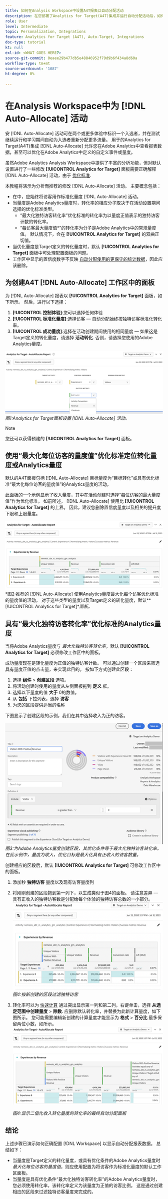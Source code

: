 ```yaml
---
title: 如何在Analysis Workspace中设置A4T报表以自动分配活动
description: 在您部署了Analytics for Target(A4T)集成并运行自动分配活动后，如何确保正确解释结果？ 请按照以下步骤在Analysis Workspace中配置A4T报表，以在运行自动分配活动时获得预期结果。
role: User
level: Intermediate
topic: Personalization, Integrations
feature: Analytics for Target (A4T), Auto-Target, Integrations
doc-type: tutorial
kt: null
exl-id: <WHAT GOES HERE?>
source-git-commit: 0eaee29b477db5e48846952f79d9b6f434a8d60a
workflow-type: tm+mt
source-wordcount: '1087'
ht-degree: 0%

---
```


# 在Analysis Workspace中为 [!DNL Auto-Allocate] 活动

安 [!DNL Auto-Allocate] 活动可在两个或更多体验中标识一个入选者，并在测试继续运行和学习期间自动为入选者重新分配更多流量。 用于的Analytics for Target(A4T)集成 [!DNL Auto-Allocate] 允许您在Adobe Analytics中查看报表数据，甚至可以优化在Adobe Analytics中定义的自定义事件或量度。

虽然Adobe Analytics Analysis Workspace中提供了丰富的分析功能，但对默认设置进行了一些修改 **[!UICONTROL Analytics for Target]** 面板需要正确解释 [!DNL Auto-Allocate] 活动，由于 [优化标准](https://experienceleague.adobe.com/docs/target/using/integrate/a4t/a4t-at-aa.html?lang=en#supported).

本教程将演示为分析而推荐的修改 [!DNL Auto-Allocate] 活动。 主要概念包括：

* 在中，应始终将访客用作标准化量度 [!DNL Auto-Allocate] 活动。
* 当量度是Adobe Analytics量度时，转化率的相应分子取决于在活动设置期间选择的优化标准类型。
   * “最大化独特访客转化率”优化标准的转化率为以量度正值表示的独特访客计数的转化率。
   * “每访客最大量度值*”的转化率为分子是Adobe Analytics中的常规量度值。 默认情况下，会在 **[!UICONTROL Analytics for Target]** 的双曲正切值。
* 当优化量度是Target定义的转化量度时，默认 **[!UICONTROL Analytics for Target]** 面板中可处理配置面板的问题。
* 工作区中显示的置信度数字不反映 [自动分配使用的更保守的统计数据](https://experienceleague.adobe.com/docs/target/using/activities/auto-allocate/automated-traffic-allocation.html?lang=en#section_98388996F0584E15BF3A99C57EEB7629)，因此应该删除。


## 为创建A4T [!DNL Auto-Allocate] 工作区中的面板

为 [!DNL Auto-Allocate] 报表以 **[!UICONTROL Analytics for Target]** 面板，如下所示。 然后，进行以下选择：

1. **[!UICONTROL 控制体验]**:您可以选择任何体验
2. **[!UICONTROL 标准化量度]**:选择访客 — 自动分配始终按独特访客标准化转化率。
3. **[!UICONTROL 成功量度]**:选择在活动创建期间使用的相同量度 — 如果这是Target定义的转化量度，请选择 **活动转化**. 否则，请选择您使用的Adobe Analytics量度。

![AAFigure1.png](assets/AAFigure1.png)
*图1:Analytics for Target面板设置 [!DNL Auto-Allocate] 活动。*

>[!NOTE]
>
> 您还可以获得预建的 **[!UICONTROL Analytics for Target]** 面板。

## 使用“最大化每位访客的量度值”优化标准定位转化量度或Analytics量度

默认的A4T面板句柄 [!DNL Auto-Allocate] 目标量度为“目标转化”或具有优化标准“最大化每位访客的量度值”的Analytics量度的活动。

此面板的一个示例显示了收入量度，其中在活动创建时选择“每位访客的最大量度值”作为优化标准。 如前所述， [!DNL Auto-Allocate] 使用比 **[!UICONTROL Analytics for Target]** 的上界。 因此，建议您删除置信度量度以及相关的提升度下限和上限量度。

![图2.png](assets/AAFigure2.png)
*图2:推荐的 [!DNL Auto-Allocate] 使用Analytics量度最大化每个访客优化标准的量度值的活动。 对于这些类型的量度以及Target定义的转化量度，默认&#x200B;**[!UICONTROL Analytics for Target]**面板。*


## 具有“最大化独特访客转化率”优化标准的Analytics量度

当将Adobe Analytics量度与 *最大化独特访客转化率*，默认 **[!UICONTROL Analytics for Target]** 必须修改工作区中的面板。

成功量度现在是转化量度为正值的独特访客计数。 可以通过创建一个区段来筛选具有量度正值的点击量，来实现此目的。 按如下方式创建此区段：

1. 选择 **组件** > **创建区段** 选项。
1. 将活动创建时使用的量度从左侧面板拖到 **定义** 框。
1. 选择以下量度的值 **大于** 0的数值。
1. 从 **包括** 下拉列表，选择 **访客**
1. 为您的区段提供适当的名称

下图显示了创建区段的示例，我们在其中选择收入为正的访客。

![图3.png](assets/AAFigure3.png)
*图3:为Adobe Analytics量度创建区段，其优化条件等于最大化独特访客转化率。 在此示例中，量度为收入，优化目标是最大化具有正收入的访客数量。*

创建相应的区段后，默认  **[!UICONTROL Analytics for Target]** 可修改工作区中的面板。

1. 添加秒 **独特访客** 量度以及现有访客量度列
2. 将刚刚创建的区段拖到第一列下，以生成类似于图4的面板。 请注意差异 — 具有正收入的独特访客数是分配给每个体验的独特访客总数的一小部分。
   ![图4.png](assets/AAFigure4.png)
   *图4:按新创建的区段过滤独特访客*
3. 转化率可以为 [快速计算](https://experienceleague.adobe.com/docs/analytics-learn/tutorials/components/calculated-metrics/quick-calculated-metrics-in-analysis-workspace.html?lang=en) 通过突出显示第一列和第二列，右键单击，选择 **从选定范围中创建量度** > **除数**. 应删除默认转化率，并替换为此新计算量度，如下图所示。 您可能需要编辑新创建的计算量度才能显示为 **格式** > **百分比** 最多保留两位小数，如所示。
   ![图4.png](assets/AAFigure5.png)

   *图4:显示二值化收入转化量度的转化率的最终自动分配面板*


## 结论

上述步骤已演示如何正确配置 [!DNL Workspace] 以显示自动分配报表数据。 总结如下：

* 当量度是Target定义的转化量度，或具有优化条件的Adobe Analytics量度时 *最大化每位访客的量度值*，则应使用配置为将访客作为标准化量度的默认工作区面板。
* 当量度是具有优化条件“最大化独特访客转化率”的Adobe Analytics量度时，您必须使用转化率，该转化率定义为该量度为正值的访客比例。 这是通过创建相应的区段来过滤独特访客量度来完成的。
